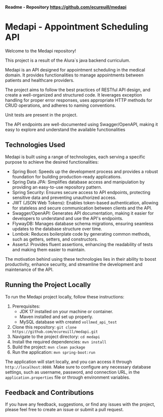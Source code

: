 **Readme - Repository https://github.com/ecureuill/medapi**

# Medapi - Appointment Scheduling API

Welcome to the Medapi repository!

This project is a result of the Alura`s java backend curriculum.  

Medapi is an API designed for appointment scheduling in the medical domain. It provides functionalities to manage appointments between patients and healthcare providers.

The project aims to follow the best practices of RESTful API design, and create a well-organized and structured code. It leverages exception handling for proper error responses, uses appropriate HTTP methods for CRUD operations, and adheres to naming conventions.

Unit tests are present in the project.

The API endpoints are well-documented using Swagger/OpenAPI, making it easy to explore and understand the available functionalities

## Technologies Used

Medapi is built using a range of technologies, each serving a specific purpose to achieve the desired functionalities:

- Spring Boot: Speeds up the development process and provides a robust foundation for building production-ready applications.
- Spring Data JPA: Simplifies database access and manipulation by providing an easy-to-use repository pattern.
- Spring Security: Ensures secure access to API endpoints, protecting sensitive data and preventing unauthorized access.
- JWT (JSON Web Tokens): Enables token-based authentication, allowing for stateless and secure communication between clients and the API.
- Swagger/OpenAPI: Generates API documentation, making it easier for developers to understand and use the API's endpoints.
- FlywayDB: Manages database schema migrations, ensuring seamless updates to the database structure over time.
- Lombok: Reduces boilerplate code by generating common methods, such as getters, setters, and constructors.
- AssertJ: Provides fluent assertions, enhancing the readability of tests and making them easier to maintain.

The motivation behind using these technologies lies in their ability to boost productivity, enhance security, and streamline the development and maintenance of the API.

## Running the Project Locally

To run the Medapi project locally, follow these instructions:

1. Prerequisites:
   - JDK 17 installed on your machine or container.
   - Maven installed and set up properly.
   - MySQL database with created `vollmed_api_test`
1. Clone this repository: `git clone https://github.com/ecureuill/medapi.git`
1. Navigate to the project directory: `cd medapi`
1. Install the required dependencies: `mvn install`
1. Build the project: `mvn clean package`
1. Run the application: `mvn spring-boot:run`

The application will start locally, and you can access it through `http://localhost:8080`. Make sure to configure any necessary database settings, such as username, password, and connection URL, in the `application.properties` file or through environment variables.


## Feedback and Contributions

If you have any feedback, suggestions, or find any issues with the project, please feel free to create an issue or submit a pull request. 